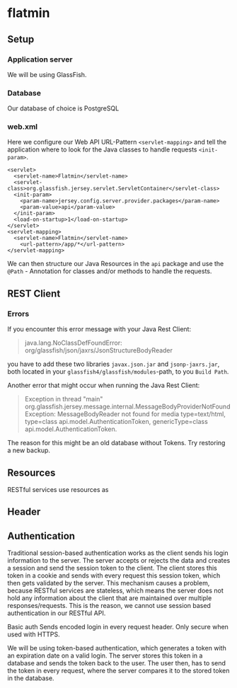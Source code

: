 # flatmin

## Setup

### Application server
We will be using GlassFish.

### Database
Our database of choice is PostgreSQL

### web.xml
Here we configure our Web API URL-Pattern `<servlet-mapping>` and tell the application where to look for the Java classes to handle requests `<init-param>`.
```
<servlet>
  <servlet-name>Flatmin</servlet-name>
  <servlet-class>org.glassfish.jersey.servlet.ServletContainer</servlet-class>
  <init-param>
  	<param-name>jersey.config.server.provider.packages</param-name>
  	<param-value>api</param-value>
  </init-param>
  <load-on-startup>1</load-on-startup>
</servlet>
<servlet-mapping>
  <servlet-name>Flatmin</servlet-name>
  	<url-pattern>/app/*</url-pattern>
</servlet-mapping>
```
We can then structure our Java Resources in the `api` package and use the `@Path` - Annotation for classes and/or methods to handle the requests.

## REST Client


### Errors
If you encounter this error message with your Java Rest Client:

> java.lang.NoClassDefFoundError: org/glassfish/json/jaxrs/JsonStructureBodyReader

you have to add these two libraries `javax.json.jar` and `jsonp-jaxrs.jar`, both located in your `glassfish4/glassfish/modules`-path,  to you `Build Path`.

Another error that might occur when running the Java Rest Client:

> Exception in thread "main" org.glassfish.jersey.message.internal.MessageBodyProviderNotFoundException: MessageBodyReader not found for media type=text/html, type=class api.model.AuthenticationToken, genericType=class api.model.AuthenticationToken.

The reason for this might be an old database without Tokens. Try restoring a new backup.


## Resources
RESTful services use resources as


## Header

## Authentication

Traditional session-based authentication works as the client sends his login information to the server.
The server accepts or rejects the data and creates a session and send the session token to the client.
The client stores this token in a cookie and sends with every request this session token, which then gets validated by the server.
This mechanism causes a problem, because RESTful services are stateless, which means the server does not hold any information about the client that are maintained over multiple responses/requests.
This is the reason, we cannot use session based authentication in our RESTful API.

Basic auth
Sends encoded login in every request header. Only secure when used with HTTPS.

We will be using token-based authentication, which generates a token with an expiration date on a valid login. The server stores this token in a database and sends the token back to the user.
The user then, has to send the token in every request, where the server compares it to the stored token in the database.
